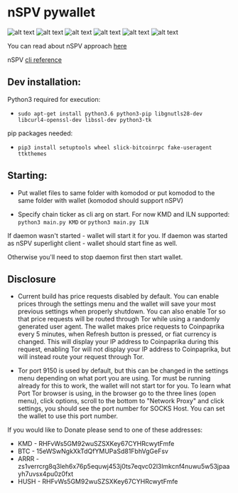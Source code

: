 # nSPV pywallet

![alt text](https://i.imgur.com/hvwr3GP.png)
![alt text](https://i.imgur.com/LDNfDBU.png)
![alt text](https://i.imgur.com/yC9D1hk.png)
![alt text](https://i.imgur.com/XGnCxgj.png)
![alt text](https://i.imgur.com/OUX5nEB.png)
![alt text](https://i.imgur.com/21oIHM9.png)

You can read about nSPV approach [here](https://medium.com/@jameslee777/nspv-a-simple-approach-to-superlight-clients-leveraging-notarizations-75d7ef5a37a9)

nSPV [cli reference](https://medium.com/@jameslee777/nspv-reference-cli-client-cf1ffdc03631)

## Dev installation:

Python3 required for execution:

*  `sudo apt-get install python3.6 python3-pip libgnutls28-dev libcurl4-openssl-dev libssl-dev python3-tk`

pip packages needed:

* `pip3 install setuptools wheel slick-bitcoinrpc fake-useragent ttkthemes`

## Starting:  

* Put wallet files to same folder with komodod or put komodod to the same folder with wallet (komodod should support nSPV)

* Specify chain ticker as cli arg on start. For now KMD and ILN supported: 
`python3 main.py KMD` or `python3 main.py ILN`

If daemon wasn't started - wallet will start it for you. If daemon was started as nSPV superlight client - wallet should start fine as well.

Otherwise you'll need to stop daemon first then start wallet.

## Disclosure
* Current build has price requests disabled by default. You can enable prices through the settings menu and the wallet will save your most previous settings when properly shutdown. You can also enable Tor so that price requests will be routed through Tor while using a randomly generated user agent. The wallet makes price requests to Coinpaprika every 5 minutes, when Refresh button is pressed, or fiat currency is changed. This will display your IP address to Coinpaprika during this request, enabling Tor will not display your IP address to Coinpaprika, but will instead route your request through Tor.

* Tor port 9150 is used by default, but this can be changed in the settings menu depending on what port you are using. Tor must be running already for this to work, the wallet will not start tor for you. To learn what Port Tor browser is using, in the browser go to the three lines (open menu), click options, scroll to the bottom to "Network Proxy" and click settings, you should see the port number for SOCKS Host. You can set the wallet to use this port number.

If you would like to Donate please send to one of these addresses:
* KMD - RHFvWs5GM92wuSZSXKey67CYHRcwytFmfe
* BTC - 15eWSwNgkXkTdQfYMUPaSd81FbhVgGeFsv
* ARRR - zs1verrcrg8q3leh6x76p5equwj453j0ts7eqvc02l3lmkcnf4nuwu5w53jpaayh7uvsx4pu0z0fxt
* HUSH - RHFvWs5GM92wuSZSXKey67CYHRcwytFmfe
